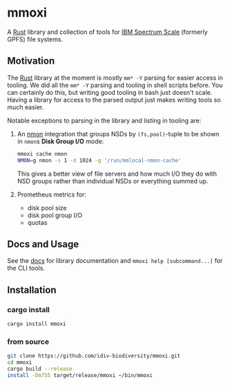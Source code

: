 mmoxi
=====

A [Rust][] library and collection of tools for [IBM Spectrum Scale][] (formerly
GPFS) file systems.


Motivation
----------

The [Rust][] library at the moment is mostly `mm* -Y` parsing for easier access
in tooling. We did all the `mm* -Y` parsing and tooling in shell scripts
before. You can certainly do this, but writing good tooling in bash just
doesn't scale. Having a library for access to the parsed output just makes
writing tools so much easier.

Notable exceptions to parsing in the library and listing in tooling are:

1.  An [nmon][] integration that groups NSDs by `(fs,pool)`-tuple to be shown
    in `nmon`s **Disk Group I/O** mode:

    ```bash
    mmoxi cache nmon
    NMON=g nmon -s 1 -d 1024 -g '/run/mmlocal-nmon-cache'
    ```

    This gives a better view of file servers and how much I/O they do with NSD
    groups rather than individual NSDs or everything summed up.

1.  Prometheus metrics for:

    - disk pool size
    - disk pool group I/O
    - quotas


Docs and Usage
--------------

See the [docs][] for library documentation and `mmoxi help [subcommand...]` for
the CLI tools.


Installation
------------

### cargo install

```bash
cargo install mmoxi
```

### from source

```bash
git clone https://github.com/idiv-biodiversity/mmoxi.git
cd mmoxi
cargo build --release
install -Dm755 target/release/mmoxi ~/bin/mmoxi
```


[IBM Spectrum Scale]: https://www.ibm.com/products/spectrum-scale
[Rust]: https://www.rust-lang.org/
[nmon]: https://nmon.sourceforge.net/
[docs]: https://docs.rs/mmoxi
